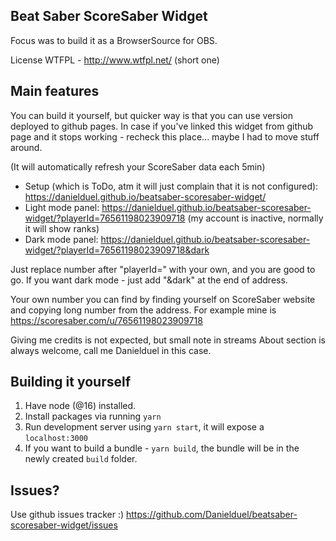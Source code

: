 ## Beat Saber ScoreSaber Widget

Focus was to build it as a BrowserSource for OBS.

License WTFPL - http://www.wtfpl.net/ (short one)

## Main features

You can build it yourself, but quicker way is that you can use version deployed to github pages.
In case if you've linked this widget from github page and it stops working - recheck this place... maybe I had to move stuff around.

(It will automatically refresh your ScoreSaber data each 5min)

* Setup (which is ToDo, atm it will just complain that it is not configured): https://danielduel.github.io/beatsaber-scoresaber-widget/
* Light mode panel: https://danielduel.github.io/beatsaber-scoresaber-widget/?playerId=76561198023909718 (my account is inactive, normally it will show ranks)
* Dark mode panel: https://danielduel.github.io/beatsaber-scoresaber-widget/?playerId=76561198023909718&dark

Just replace number after "playerId=" with your own, and you are good to go. If you want dark mode - just add "&dark" at the end of address.

Your own number you can find by finding yourself on ScoreSaber website and copying long number from the address.
For example mine is https://scoresaber.com/u/76561198023909718

Giving me credits is not expected, but small note in streams About section is always welcome, call me Danielduel in this case.

## Building it yourself

1. Have node (@16) installed.
2. Install packages via running `yarn`
3. Run development server using `yarn start`, it will expose a `localhost:3000`
4. If you want to build a bundle - `yarn build`, the bundle will be in the newly created `build` folder.

## Issues?

Use github issues tracker :)
https://github.com/Danielduel/beatsaber-scoresaber-widget/issues

